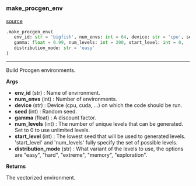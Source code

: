 #


### make_procgen_env
[source](https://github.com/RLE-Foundation/rllte/blob/main/rllte/env/procgen/__init__.py/#L78)
```python
.make_procgen_env(
   env_id: str = 'bigfish', num_envs: int = 64, device: str = 'cpu', seed: int = 1,
   gamma: float = 0.99, num_levels: int = 200, start_level: int = 0,
   distribution_mode: str = 'easy'
)
```

---
Build Prcogen environments.


**Args**

* **env_id** (str) : Name of environment.
* **num_envs** (int) : Number of environments.
* **device** (str) : Device (cpu, cuda, ...) on which the code should be run.
* **seed** (int) : Random seed.
* **gamma** (float) : A discount factor.
* **num_levels** (int) : The number of unique levels that can be generated.
    Set to 0 to use unlimited levels.
* **start_level** (int) : The lowest seed that will be used to generated levels.
    'start_level' and 'num_levels' fully specify the set of possible levels.
* **distribution_mode** (str) : What variant of the levels to use, the options are "easy",
    "hard", "extreme", "memory", "exploration".


**Returns**

The vectorized environment.
